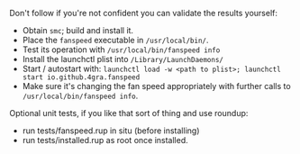 Don't follow if you're not confident you can validate the results yourself:

  * Obtain ```smc```; build and install it.
  * Place the ```fanspeed``` executable in ```/usr/local/bin/```.
  * Test its operation with ```/usr/local/bin/fanspeed info```
  * Install the launchctl plist into ```/Library/LaunchDaemons/```
  * Start / autostart with: ```launchctl load -w <path to plist>; launchctl start io.github.4gra.fanspeed```
  * Make sure it's changing the fan speed appropriately with further calls to ```/usr/local/bin/fanspeed info```.

Optional unit tests, if you like that sort of thing and use roundup:
  * run tests/fanspeed.rup in situ (before installing)
  * run tests/installed.rup as root once installed.
